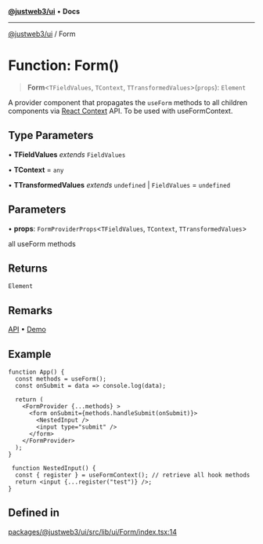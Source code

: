[**@justweb3/ui**](../README.md) • **Docs**

***

[@justweb3/ui](../globals.md) / Form

# Function: Form()

> **Form**\<`TFieldValues`, `TContext`, `TTransformedValues`\>(`props`): `Element`

A provider component that propagates the `useForm` methods to all children components via [React Context](https://reactjs.org/docs/context.html) API. To be used with useFormContext.

## Type Parameters

• **TFieldValues** *extends* `FieldValues`

• **TContext** = `any`

• **TTransformedValues** *extends* `undefined` \| `FieldValues` = `undefined`

## Parameters

• **props**: `FormProviderProps`\<`TFieldValues`, `TContext`, `TTransformedValues`\>

all useForm methods

## Returns

`Element`

## Remarks

[API](https://react-hook-form.com/docs/useformcontext) • [Demo](https://codesandbox.io/s/react-hook-form-v7-form-context-ytudi)

## Example

```tsx
function App() {
  const methods = useForm();
  const onSubmit = data => console.log(data);

  return (
    <FormProvider {...methods} >
      <form onSubmit={methods.handleSubmit(onSubmit)}>
        <NestedInput />
        <input type="submit" />
      </form>
    </FormProvider>
  );
}

 function NestedInput() {
  const { register } = useFormContext(); // retrieve all hook methods
  return <input {...register("test")} />;
}
```

## Defined in

[packages/@justweb3/ui/src/lib/ui/Form/index.tsx:14](https://github.com/JustaName-id/JustaName-sdk/blob/dc845c10af242e3ca87d95ef392516ac0bfa8b95/packages/@justweb3/ui/src/lib/ui/Form/index.tsx#L14)
